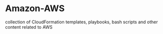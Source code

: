 # Amazon-AWS
collection of CloudFormation templates, playbooks, bash scripts and other content related to AWS
